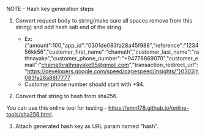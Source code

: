 NOTE - Hash key generation steps
1. Convert request body to string(make sure all spaces remove from this string) and add hash salt end of the string.
    - Ex: {"amount":100,"app_id":"0301de083fa28a45f988","reference":"123456kk56","customer_first_name":"chamath","customer_last_name":"rathnayake","customer_phone_number":"+94778869070","customer_email":"chamathrathnayake95@gmail.com","transaction_redirect_url":"https://developers.google.com/speed/pagespeed/insights/"}0302jh083fa28a88f7777
    - Customer phone number should start with +94.

2. <p>Convert that string to hash from sha256.</P>
<p>You can use this online tool for testing - <a href="https://emn178.github.io/online-tools/sha256.html" target="_blank">https://emn178.github.io/online-tools/sha256.html</a>.</p>

3. Attach generated hash key as URL param named "hash".
